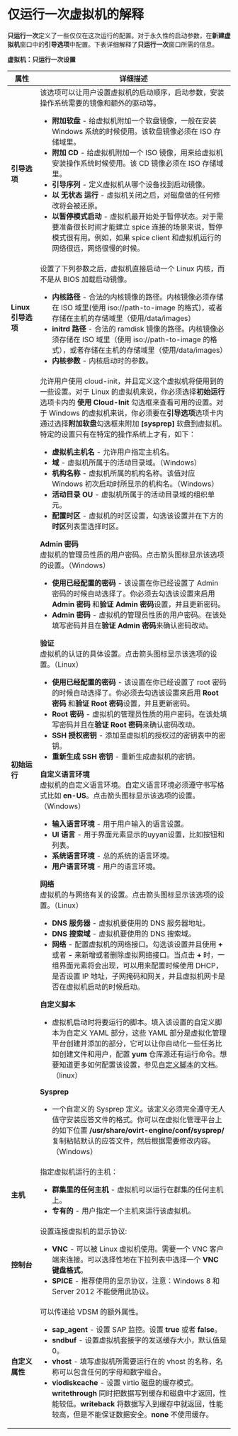 # 仅运行一次虚拟机的解释

**只运行一次**定义了一些仅仅在这次运行的配置。对于永久性的启动参数，在**新建虚拟机**窗口中的**引导选项**中配置。下表详细解释了**只运行一次**窗口所需的信息。


**虚拟机：只运行一次设置**

|属性|详细描述|
|----|--------|
|**引导选项**|该选项可以让用户设置虚拟机的启动顺序，启动参数，安装操作系统需要的镜像和额外的驱动等。<ul><li>**附加软盘** - 给虚拟机附加一个软盘镜像，一般在安装 Windows 系统的时候使用。该软盘镜像必须在 ISO 存储域里。</li><li>**附加 CD** - 给虚拟机附加一个 ISO 镜像，用来给虚拟机安装操作系统时候使用。该 CD 镜像必须在 ISO 存储域里。</li><li>**引导序列** - 定义虚拟机从哪个设备找到启动镜像。</li><li>**以 无状态 运行** - 虚拟机关闭之后，对磁盘做的任何修改将会被还原。</li><li>**以暂停模式启动** - 虚拟机最开始处于暂停状态。对于需要准备很长时间才能建立 spice 连接的场景来说，暂停模式很有用。例如，如果 spice client 和虚拟机运行的网络很远，网络很慢的时候。</li></ul>|
|**Linux 引导选项**|设置了下列参数之后，虚拟机直接启动一个 Linux 内核，而不是从 BIOS 加载启动镜像。<ul><li>**内核路径** - 合法的内核镜像的路径。内核镜像必须存储在 ISO 域里(使用 iso://path-to-image 的格式)，或者存储在主机的存储域里（使用/data/images）</li><li>**initrd 路径** - 合法的 ramdisk 镜像的路径。内核镜像必须存储在 ISO 域里（使用 iso://path-to-image 的格式），或者存储在主机的存储域里（使用/data/images）</li><li>**内核参数** - 内核启动时的参数。</li></ul>|
|**初始运行**|允许用户使用 cloud-init，并且定义这个虚拟机将使用到的一些设置。对于 Linux 的虚拟机来说，你必须选择**初始运行**选项卡内的 **使用 Cloud-Init** 勾选框来查看可用的设置。对于 Windows 的虚拟机来说，你必须要在**引导选项**选项卡内通过选择**附加软盘**勾选框来附加 **[sysprep]** 软盘到虚拟机。特定的设置只有在特定的操作系统上才有，如下：<ul><li>**虚拟机主机名** - 允许用户指定主机名。</li><li>**域** - 虚拟机所属于的活动目录域。（Windows）</li><li>**机构名称** - 虚拟机所属的机构名称。该值对应 Windows 初次启动时所显示的机构名。（Windows）</li><li>**活动目录 OU** - 虚拟机所属于的活动目录域的组织单元。</li><li>**配置时区** - 虚拟机的时区设置，勾选该设置并在下方的**时区**列表里选择时区。</li></ul>**Admin 密码**<br/>虚拟机的管理员性质的用户密码。点击箭头图标显示该选项的设置。（Windows）<ul><li>**使用已经配置的密码** - 该设置在你已经设置了 Admin 密码的时候自动选择了。你必须去勾选该设置来启用 **Admin 密码** 和**验证 Admin 密码**设置，并且更新密码。</li><li>**Admin 密码** - 虚拟机的管理员性质的用户密码。在该处填写密码并且在**验证 Admin 密码**来确认密码改动。</li></ul>**验证**<br/>虚拟机的认证的具体设置。点击箭头图标显示该选项的设置。（Linux）<ul><li>**使用已经配置的密码** - 该设置在你已经设置了 root 密码的时候自动选择了。你必须去勾选该设置来启用 **Root 密码** 和**验证 Root 密码**设置，并且更新密码。</li><li>**Root 密码** - 虚拟机的管理员性质的用户密码。在该处填写密码并且在**验证 Root 密码**来确认密码改动。</li><li>**SSH 授权密钥** - 添加至虚拟机的授权过的密钥表中的密钥。</li><li>**重新生成 SSH 密钥** - 重新生成虚拟机的密钥。</li></ul>**自定义语言环境**<br/>虚拟机的自定义语言环境。自定义语言环境必须遵守书写格式比如 **en-US**。点击箭头图标显示该选项的设置。（Windows）<ul><li>**输入语言环境** - 用于用户输入的语言设置。</li><li>**UI 语言** - 用于界面元素显示的uyyan设置，比如按钮和列表。</li><li>**系统语言环境** - 总的系统的语言环境。</li><li>**用户语言环境** - 用户的语言环境。</li></ul>**网络**<br/>虚拟机的与网络有关的设置。点击箭头图标显示该选项的设置。（Linux）<ul><li>**DNS 服务器** - 虚拟机要使用的 DNS 服务器地址。</li><li>**DNS 搜索域** - 虚拟机要使用的 DNS 搜索域。</li><li>**网络** - 配置虚拟机的网络接口。勾选该设置并且使用 **+** 或者 **-** 来新增或者删除虚拟网络接口。当点击 **+** 时，一组界面元素将会出现，可以用来配置时候使用 DHCP，是否设置 IP 地址，子网掩码和网关，并且虚拟机网卡是否在虚拟机启动的时候启动。</li></ul>**自定义脚本**<ul><li>虚拟机启动时将要运行的脚本。填入该设置的自定义脚本为自定义 YAML 部分，这些 YAML 部分是虚拟化管理平台创建并添加的部分，它可以让你自动化一些任务比如创建文件和用户，配置 **yum** 仓库源还有运行命令。想要知道更多如何配置该设置，参见[自定义脚本](http://www.ovirt.org/Features/vm-init-persistent#Custom_Script)的文档。（linux）</li></ul>**Sysprep**<ul><li>一个自定义的 Sysprep 定义。该定义必须完全遵守无人值守安装应答文件的格式。你可以在虚拟化管理平台上的如下位置 **/usr/share/ovirt-engine/conf/sysprep/** 复制粘帖默认的应答文件，然后根据需要修改内容。（Windows）</li></ul>|
|**主机**|指定虚拟机运行的主机：<ul><li>**群集里的任何主机** - 虚拟机可以运行在群集的任何主机上。</li><li>**专有的** - 用户指定一个主机来运行该虚拟机。</li></ul>|
|**控制台**|设置连接虚拟机的显示协议:<ul><li>**VNC** - 可以被 Linux 虚拟机使用。需要一个 VNC 客户端来连接。可以选择性地在下拉列表中选择一个 **VNC 键盘格式**。</li><li>**SPICE** - 推荐使用的显示协议，注意：Windows 8 和 Server 2012 不能使用此协议。</li></ul>|
|**自定义属性**|可以传递给 VDSM 的额外属性。<ul><li>**sap_agent** - 设置 SAP 监控。设置 **true** 或者 **false**。</li><li>**sndbuf** - 设置虚拟机套接字的发送缓存大小，默认值是 0。</li><li>**vhost** - 填写虚拟机所需要运行在的 vhost 的名称，名称可以包含任何的字母和数字组合。</li><li>**viodiskcache** - 设置 virtio 磁盘的缓存模式。**writethrough** 同时把数据写到缓存和磁盘中才返回，性能较低。**writeback** 将数据写入到缓存中就返回，性能较高，但是不能保证数据安全。**none** 不使用缓存。</li></ul>|

